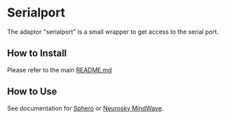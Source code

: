# Serialport

The adaptor "serialport" is a small wrapper to get access to the serial port.

## How to Install

Please refer to the main [README.md](https://github.com/hybridgroup/gobot/blob/release/README.md)

## How to Use

See documentation for [Sphero](https://github.com/hybridgroup/gobot/blob/release/platforms/sphero/sphero/README.md) or
[Neurosky MindWave](https://github.com/hybridgroup/gobot/blob/release/platforms/neurosky/README.md).
